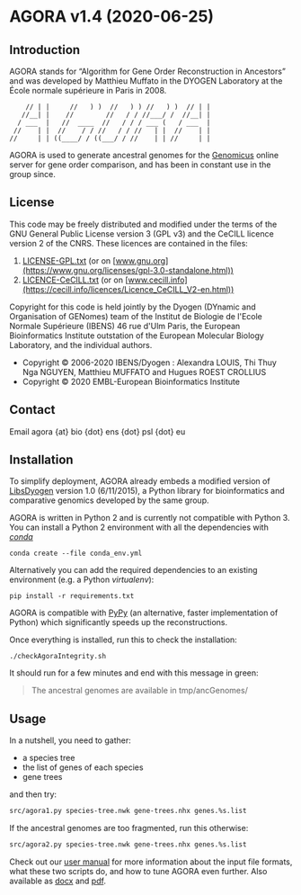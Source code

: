 # AGORA v1.4 (2020-06-25)

## Introduction

AGORA stands for “Algorithm for Gene Order Reconstruction in Ancestors” and was developed by
Matthieu Muffato in the DYOGEN Laboratory at the École normale supérieure in Paris in 2008.

```
    // | |     //   ) )  //   ) ) //   ) )  // | |
   //__| |    //        //   / / //___/ /  //__| |
  / ___  |   //  ____  //   / / / ___ (   / ___  |
 //    | |  //    / / //   / / //   | |  //    | |
//     | | ((____/ / ((___/ / //    | | //     | |
```

AGORA is used to generate ancestral genomes for the
[Genomicus](https://www.genomicus.biologie.ens.fr/genomicus) online server
for gene order comparison, and has been in constant use in the group since.

## License

This code may be freely distributed and modified under the terms of the GNU General Public License version 3 (GPL v3)
and the CeCILL licence version 2 of the CNRS. These licences are contained in the files:

1. [LICENSE-GPL.txt](LICENSE-GPL.txt) (or on [www.gnu.org](https://www.gnu.org/licenses/gpl-3.0-standalone.html))
2. [LICENCE-CeCILL.txt](LICENCE-CeCILL.txt) (or on [www.cecill.info](https://cecill.info/licences/Licence_CeCILL_V2-en.html))

Copyright for this code is held jointly by the Dyogen (DYnamic and Organisation of GENomes) team
of the Institut de Biologie de l'Ecole Normale Supérieure (IBENS) 46 rue d'Ulm Paris, the European Bioinformatics Institute outstation of the European Molecular Biology Laboratory,
and the individual authors.

- Copyright © 2006-2020 IBENS/Dyogen : Alexandra LOUIS, Thi Thuy Nga NGUYEN, Matthieu MUFFATO and Hugues ROEST CROLLIUS
- Copyright © 2020 EMBL-European Bioinformatics Institute

## Contact

Email agora {at} bio {dot} ens {dot} psl {dot} eu

## Installation

To simplify deployment, AGORA already embeds a modified version of
[LibsDyogen](https://github.com/DyogenIBENS/LibsDyogen) version 1.0
(6/11/2015), a Python library
for bioinformatics and comparative genomics developed by the same group.

AGORA is written in Python 2 and is currently not compatible with Python 3.
You can install a Python 2 environment with all the dependencies with
[_conda_](https://docs.conda.io/)

```
conda create --file conda_env.yml
```

Alternatively you can add the required dependencies to an existing
environment (e.g. a Python _virtualenv_):

```
pip install -r requirements.txt
```

AGORA is compatible with [PyPy](https://www.pypy.org/) (an alternative,
faster implementation of Python) which significantly speeds up the
reconstructions.

Once everything is installed, run this to check the installation:

```
./checkAgoraIntegrity.sh
```

It should run for a few minutes and end with this message in green:

> The ancestral genomes are available in tmp/ancGenomes/

## Usage

In a nutshell, you need to gather:

* a species tree
* the list of genes of each species
* gene trees

and then try:

```bash
src/agora1.py species-tree.nwk gene-trees.nhx genes.%s.list
```

If the ancestral genomes are too fragmented, run this otherwise:

```bash
src/agora2.py species-tree.nwk gene-trees.nhx genes.%s.list
```

Check out our [user manual](doc/HowTo.md) for more information about the
input file formats, what these two scripts do, and how to tune AGORA even
further. Also available as [docx](doc/HowTo.docx) and [pdf](doc/HowTo.pdf).
